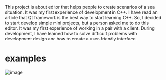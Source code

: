This project is about editor that helps people to create scenarios of a sea situation. It was my first experience of development in C++. I have read an article that Qt framework is the best way to start learning C++. So, I decided to start develop simple mini projects, but a person asked me to do this editor. It was my first experience of working in a pair with a client. During development, I have learned how to solve difficult problems with development design and how to create a user-friendly interface.

# examples
![image](https://user-images.githubusercontent.com/104798367/202900076-b0337a92-2dd3-4fa3-a5c6-9aff0a320fbc.png)
